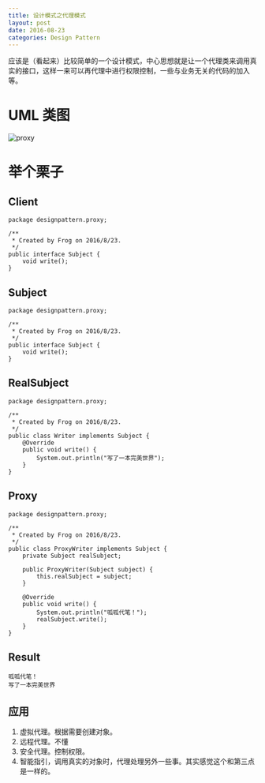 ```yaml
---
title: 设计模式之代理模式
layout: post
date: 2016-08-23
categories: Design Pattern
---
```


应该是（看起来）比较简单的一个设计模式，中心思想就是让一个代理类来调用真实的接口，这样一来可以再代理中进行权限控制，一些与业务无关的代码的加入等。

# UML 类图

![proxy](http://images.cnitblog.com/blog/299855/201310/03085612-1e68bd5a753b44ce8349d046b52a29e7.png)

# 举个栗子

## Client

```
package designpattern.proxy;

/**
 * Created by Frog on 2016/8/23.
 */
public interface Subject {
    void write();
}
```

## Subject

```
package designpattern.proxy;

/**
 * Created by Frog on 2016/8/23.
 */
public interface Subject {
    void write();
}
```

## RealSubject

```
package designpattern.proxy;

/**
 * Created by Frog on 2016/8/23.
 */
public class Writer implements Subject {
    @Override
    public void write() {
        System.out.println("写了一本完美世界");
    }
}
```

## Proxy

```
package designpattern.proxy;

/**
 * Created by Frog on 2016/8/23.
 */
public class ProxyWriter implements Subject {
    private Subject realSubject;

    public ProxyWriter(Subject subject) {
        this.realSubject = subject;
    }

    @Override
    public void write() {
        System.out.println("呱呱代笔！");
        realSubject.write();
    }
}
```
## Result

```
呱呱代笔！
写了一本完美世界
```

## 应用

1. 虚拟代理。根据需要创建对象。
2. 远程代理。不懂
3. 安全代理。控制权限。
4. 智能指引，调用真实的对象时，代理处理另外一些事。其实感觉这个和第三点是一样的。
